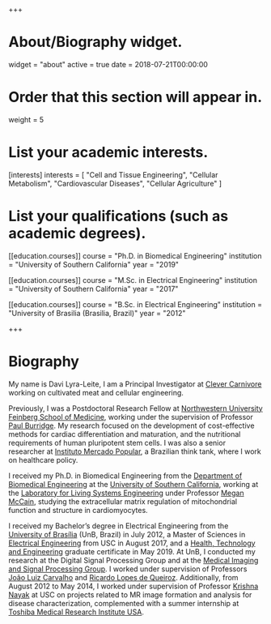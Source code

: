 +++
# About/Biography widget.
widget = "about"
active = true
date = 2018-07-21T00:00:00

# Order that this section will appear in.
weight = 5

# List your academic interests.
[interests]
  interests = [
    "Cell and Tissue Engineering",
    "Cellular Metabolism",
    "Cardiovascular Diseases",
    "Cellular Agriculture"
  ]

# List your qualifications (such as academic degrees).
[[education.courses]]
  course = "Ph.D. in Biomedical Engineering"
  institution = "University of Southern California"
  year = "2019"

[[education.courses]]
  course = "M.Sc. in Electrical Engineering"
  institution = "University of Southern California"
  year = "2017"

[[education.courses]]
  course = "B.Sc. in Electrical Engineering"
  institution = "University of Brasilia (Brasilia, Brazil)"
  year = "2012"
 
+++

# Biography

My name is Davi Lyra-Leite, I am a Principal Investigator at [Clever Carnivore](https://www.clevercarnivore.com) working on cultivated meat and cellular engineering.

Previously, I was a Postdoctoral Research Fellow at [Northwestern University Feinberg School of Medicine](https://labs.feinberg.northwestern.edu/burridge/), working under the supervision of Professor [Paul Burridge](https://www.pharm.northwestern.edu/faculty/profile.html?xid=32270). My research focused on the development of cost-effective methods for cardiac differentiation and maturation, and the nutritional requirements of human pluripotent stem cells. I was also a senior researcher at [Instituto Mercado Popular](http://mercadopopular.org), a Brazilian think tank, where I work on healthcare policy.

I received my Ph.D. in Biomedical Engineering from the [Department of Biomedical Engineering](http://bme.usc.edu) at the [University of Southern California](http://usc.edu), working at the [Laboratory for Living Systems Engineering](http://livingsystemsengineering.usc.edu) under Professor [Megan McCain](https://viterbi.usc.edu/directory/faculty/Mc-Cain/Megan), studying the extracellular matrix regulation of mitochondrial function and structure in cardiomyocytes.

I received my Bachelor’s degree in Electrical Engineering from the [University of Brasília](http://unb.br) (UnB, Brazil) in July 2012, a Master of Sciences in [Electrical Engineering](https://minghsiehee.usc.edu/academics/ms/) from USC in August 2017, and a [Health, Technology and Engineering](http://hte.usc.edu) graduate certificate in May 2019. At UnB, I conducted my research at the Digital Signal Processing Group and at the [Medical Imaging and Signal Processing Group](http://www2.ene.unb.br/joaoluiz/). I worked under supervision of Professors [João Luiz Carvalho](http://www2.ene.unb.br/joaoluiz/) and [Ricardo Lopes de Queiroz](http://queiroz.divp.org). Additionally, from August 2012 to May 2014, I worked under supervision of Professor [Krishna Nayak](http://sipi.usc.edu/~knayak/) at USC on projects related to MR image formation and analysis for disease characterization, complemented with a summer internship at [Toshiba Medical Research Institute USA](https://www.research.us.medical.canon/).
